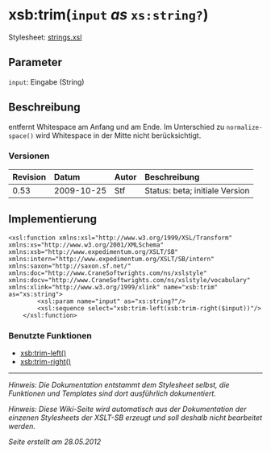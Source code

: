 # xsb:trim(`input` _as_ `xs:string?`) #

Stylesheet: [strings.xsl](http://code.google.com/p/xslt-sb/source/browse/trunk/xslt-sb/strings.xsl)

## Parameter ##
`input`: Eingabe (String)



## Beschreibung ##
entfernt Whitespace am Anfang und am Ende. Im Unterschied zu `normalize-space()` wird Whitespace in der Mitte nicht berücksichtigt.

### Versionen ###
| Revision | Datum | Autor | Beschreibung |
|:---------|:------|:------|:-------------|
| 0.53 | 2009-10-25 | Stf |   Status: beta;   initiale Version   |


## Implementierung ##
```
<xsl:function xmlns:xsl="http://www.w3.org/1999/XSL/Transform" xmlns:xs="http://www.w3.org/2001/XMLSchema" xmlns:xsb="http://www.expedimentum.org/XSLT/SB" xmlns:intern="http://www.expedimentum.org/XSLT/SB/intern" xmlns:saxon="http://saxon.sf.net/" xmlns:doc="http://www.CraneSoftwrights.com/ns/xslstyle" xmlns:docv="http://www.CraneSoftwrights.com/ns/xslstyle/vocabulary" xmlns:xlink="http://www.w3.org/1999/xlink" name="xsb:trim" as="xs:string">
		<xsl:param name="input" as="xs:string?"/>
		<xsl:sequence select="xsb:trim-left(xsb:trim-right($input))"/>
	</xsl:function>
```

### Benutzte Funktionen ###
  * [xsb:trim-left()](xsb_trim_left.md)
  * [xsb:trim-right()](xsb_trim_right.md)


---


_Hinweis: Die Dokumentation entstammt dem Stylesheet selbst, die Funktionen und Templates sind dort ausführlich dokumentiert._

_Hinweis: Diese Wiki-Seite wird automatisch aus der Dokumentation der einzenen Stylesheets der XSLT-SB erzeugt und soll deshalb nicht bearbeitet werden._

_Seite erstellt am 28.05.2012_

